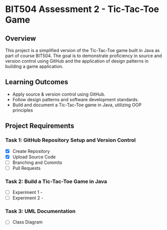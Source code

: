 # BIT504 Assessment 2 - Tic-Tac-Toe Game
## Overview
This project is a simplified version of the Tic-Tac-Toe game built in Java as part of course BIT504.
The goal is to demonstrate proficiency in source and version control using GitHub and the application of design patterns in building a game application.
## Learning Outcomes
+ Apply source & version control using GitHub. 
+ Follow design patterns and software development standards.
+ Build and document a Tic-Tac-Toe game in Java, utilizing OOP principles

## Project Requirements
### Task 1: GitHub Repository Setup and Version Control
- [x] Create Repository
- [x] Upload Source Code
- [ ] Branching and Commits
- [ ] Pull Requests

### Task 2: Build a Tic-Tac-Toe Game in Java
- [ ] Experiment 1 - 
- [ ] Experiment 2 - 

### Task 3: UML Documentation
- [ ] Class Diagram
